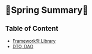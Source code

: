 # 🌺Spring Summary🌺

## Table of Content

- [Framework와 Library](https://github.com/Jinuk93/TIL/blob/master/Spring/Spring%20Summary/docs/Framework%EC%99%80%20Library.md)
- [DTO, DAO](https://github.com/Jinuk93/TIL/blob/master/Spring/Spring%20Summary/docs/DTO%2C%20DAO.md)
